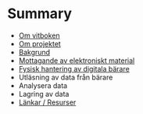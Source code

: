 # Summary

* [Om vitboken](README.md)
* [Om projektet](om_projektet.md)
* [Bakgrund](bakgrund.md)
* [Mottagande av elektroniskt material](mottagande_av_elektroniskt_material.md)
* [Fysisk hantering av digitala bärare](fysisk_hantering.md)
* Utläsning av data från bärare
* Analysera data
* Lagring av data
* [Länkar / Resurser](lankar__resurser.md)


